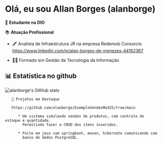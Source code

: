 

# Olá, eu sou Allan Borges (alanborge)

🌟 **Estudante na DIO**



📚 **Atuação Profissional**

  -  🖋️ Analista de Infraestrutura JR na empresa Redemob Consorcio   
        https://www.linkedin.com/in/alan-borges-de-menezes-44162367

  - 👨‍🎓 Formado em Gestão da Tecnologia da Informação

## 📊 Estatística no github

 ![alanborge's GitHub stats](https://github-readme-stats.vercel.app/api?username=alanborge&show_icons=true&theme=dracula) 

       📌 Projetos em Destaque

       https://github.com/alanborge/ExemploVendasMod25/tree/main

          * Um sistema simulando vendas de produtos, com controle de estoque e quantidade.
            Permitindo fazer o CRUD dos itens inseridos.

          * Feito em java com springboot, maven, hibernate comunicando com 
            banco de dados PostgreSQL.
